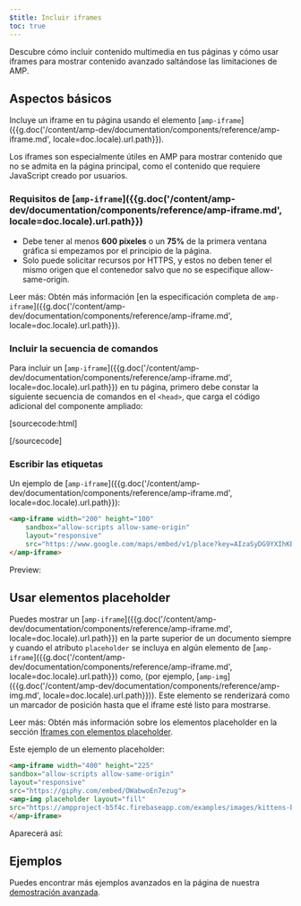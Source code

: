 ```yaml
---
$title: Incluir iframes
toc: true
---
```



Descubre cómo incluir contenido multimedia en tus páginas y cómo usar iframes para mostrar contenido avanzado saltándose las limitaciones de AMP.

## Aspectos básicos

Incluye un iframe en tu página usando el elemento
[`amp-iframe`]({{g.doc('/content/amp-dev/documentation/components/reference/amp-iframe.md', locale=doc.locale).url.path}}).

Los iframes son especialmente útiles en AMP para mostrar contenido que no se admita en
la página principal, como el contenido que requiere JavaScript creado por usuarios.

### Requisitos de [`amp-iframe`]({{g.doc('/content/amp-dev/documentation/components/reference/amp-iframe.md', locale=doc.locale).url.path}})

* Debe tener al menos **600 píxeles** o un **75%** de la primera ventana gráfica si empezamos por el principio de la página.
* Solo puede solicitar recursos por HTTPS, y estos no deben tener el mismo origen que el contenedor salvo que no se especifique allow-same-origin.

Leer más: Obtén más información [en la especificación completa de `amp-iframe`]({{g.doc('/content/amp-dev/documentation/components/reference/amp-iframe.md', locale=doc.locale).url.path}}).

### Incluir la secuencia de comandos

Para incluir un [`amp-iframe`]({{g.doc('/content/amp-dev/documentation/components/reference/amp-iframe.md', locale=doc.locale).url.path}}) en tu página,
primero debe constar la siguiente secuencia de comandos en el `<head>`, que carga el código adicional del componente ampliado:

[sourcecode:html]
<script async custom-element="amp-iframe"
    src="https://cdn.ampproject.org/v0/amp-iframe-0.1.js"></script>
[/sourcecode]

### Escribir las etiquetas

Un ejemplo de [`amp-iframe`]({{g.doc('/content/amp-dev/documentation/components/reference/amp-iframe.md', locale=doc.locale).url.path}}):

```html
<amp-iframe width="200" height="100"
    sandbox="allow-scripts allow-same-origin"
    layout="responsive"
    src="https://www.google.com/maps/embed/v1/place?key=AIzaSyDG9YXIhKBhqclZizcSzJ0ROiE0qgVfwzI&q=europe">
</amp-iframe>
```

Preview:

<amp-iframe width="200" height="100"
    sandbox="allow-scripts allow-same-origin"
    layout="responsive"
    src="https://www.google.com/maps/embed/v1/place?key=AIzaSyDG9YXIhKBhqclZizcSzJ0ROiE0qgVfwzI&q=europe">
</amp-iframe>

## Usar elementos placeholder

Puedes mostrar un [`amp-iframe`]({{g.doc('/content/amp-dev/documentation/components/reference/amp-iframe.md', locale=doc.locale).url.path}}) en la parte superior de un documento siempre y cuando el atributo `placeholder` se incluya en algún elemento de [`amp-iframe`]({{g.doc('/content/amp-dev/documentation/components/reference/amp-iframe.md', locale=doc.locale).url.path}}) como, (por ejemplo, [`amp-img`]({{g.doc('/content/amp-dev/documentation/components/reference/amp-img.md', locale=doc.locale).url.path}})). Este elemento se renderizará como un marcador de posición hasta que el iframe esté listo para mostrarse.

Leer más: Obtén más información sobre los elementos placeholder en la sección [Iframes con elementos placeholder](/es/docs/reference/components/amp-iframe.html#iframe-with-placeholder).


Este ejemplo de un elemento placeholder:

```html
<amp-iframe width="400" height="225"
sandbox="allow-scripts allow-same-origin"
layout="responsive"
src="https://giphy.com/embed/OWabwoEn7ezug">
<amp-img placeholder layout="fill"
src="https://ampproject-b5f4c.firebaseapp.com/examples/images/kittens-biting.jpg"></amp-img>
</amp-iframe>
```
Aparecerá así:

<amp-iframe width="400" height="225"
sandbox="allow-scripts allow-same-origin"
layout="responsive"
src="https://giphy.com/embed/OWabwoEn7ezug">
<amp-img placeholder layout="fill"
src="https://ampproject-b5f4c.firebaseapp.com/examples/images/kittens-biting.jpg"></amp-img>
</amp-iframe>

## Ejemplos

Puedes encontrar más ejemplos avanzados en la página de nuestra [demostración avanzada](https://ampbyexample.com/components/amp-iframe/).
